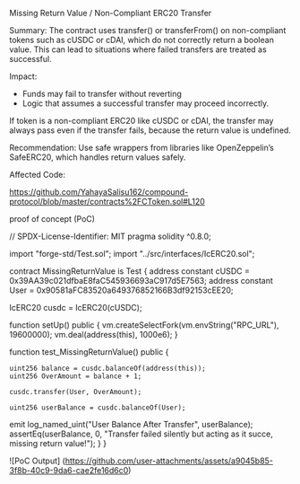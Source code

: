 Missing Return Value / Non-Compliant ERC20 Transfer

Summary:
The contract uses transfer() or transferFrom() on non-compliant tokens such as cUSDC or cDAI, which do not correctly return a boolean value. This can lead to situations where failed transfers are treated as successful.

Impact:
- Funds may fail to transfer without reverting
- Logic that assumes a successful transfer may proceed incorrectly.


If token is a non-compliant ERC20 like cUSDC or cDAI, the transfer may always pass even if the transfer fails, because the return value is undefined.

Recommendation:
Use safe wrappers from libraries like OpenZeppelin’s SafeERC20, which handles return values safely.

Affected Code:

https://github.com/YahayaSalisu162/compound-protocol/blob/master/contracts%2FCToken.sol#L120



proof of concept (PoC)



// SPDX-License-Identifier: MIT
pragma solidity ^0.8.0;

import "forge-std/Test.sol";
import "../src/interfaces/IcERC20.sol";

contract MissingReturnValue is Test {
 address constant cUSDC = 0x39AA39c021dfbaE8faC545936693aC917d5E7563;
 address constant User = 0x90581aFC83520a649376852166B3df92153cEE20;

IcERC20 cusdc = IcERC20(cUSDC);

function setUp() public {
    vm.createSelectFork(vm.envString("RPC_URL"), 19600000);
    vm.deal(address(this), 1000e6);
}

function test_MissingReturnValue() public {

    uint256 balance = cusdc.balanceOf(address(this));
    uint256 OverAmount = balance + 1;

    cusdc.transfer(User, OverAmount);
    
    uint256 userBalance = cusdc.balanceOf(User);
emit log_named_uint("User Balance After Transfer", userBalance);
assertEq(userBalance, 0, "Transfer failed silently but acting as it succe, missing return value!");
}
}


![PoC Output]
(https://github.com/user-attachments/assets/a9045b85-3f8b-40c9-9da6-cae2fe16d6c0)
